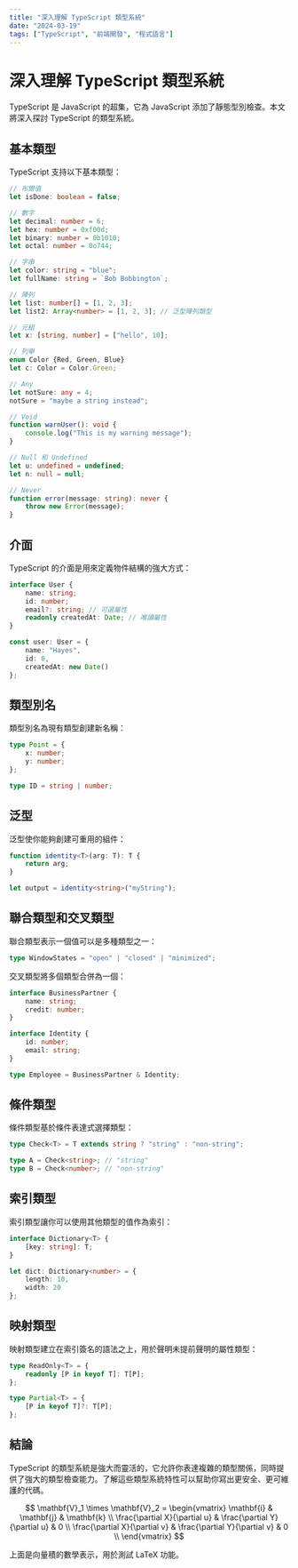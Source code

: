 ```yaml
---
title: "深入理解 TypeScript 類型系統"
date: "2024-03-19"
tags: ["TypeScript", "前端開發", "程式語言"]
---
```


# 深入理解 TypeScript 類型系統

TypeScript 是 JavaScript 的超集，它為 JavaScript 添加了靜態型別檢查。本文將深入探討 TypeScript 的類型系統。

## 基本類型

TypeScript 支持以下基本類型：

```typescript
// 布爾值
let isDone: boolean = false;

// 數字
let decimal: number = 6;
let hex: number = 0xf00d;
let binary: number = 0b1010;
let octal: number = 0o744;

// 字串
let color: string = "blue";
let fullName: string = `Bob Bobbington`;

// 陣列
let list: number[] = [1, 2, 3];
let list2: Array<number> = [1, 2, 3]; // 泛型陣列類型

// 元組
let x: [string, number] = ["hello", 10];

// 列舉
enum Color {Red, Green, Blue}
let c: Color = Color.Green;

// Any
let notSure: any = 4;
notSure = "maybe a string instead";

// Void
function warnUser(): void {
    console.log("This is my warning message");
}

// Null 和 Undefined
let u: undefined = undefined;
let n: null = null;

// Never
function error(message: string): never {
    throw new Error(message);
}
```

## 介面

TypeScript 的介面是用來定義物件結構的強大方式：

```typescript
interface User {
    name: string;
    id: number;
    email?: string; // 可選屬性
    readonly createdAt: Date; // 唯讀屬性
}

const user: User = {
    name: "Hayes",
    id: 0,
    createdAt: new Date()
};
```

## 類型別名

類型別名為現有類型創建新名稱：

```typescript
type Point = {
    x: number;
    y: number;
};

type ID = string | number;
```

## 泛型

泛型使你能夠創建可重用的組件：

```typescript
function identity<T>(arg: T): T {
    return arg;
}

let output = identity<string>("myString");
```

## 聯合類型和交叉類型

聯合類型表示一個值可以是多種類型之一：

```typescript
type WindowStates = "open" | "closed" | "minimized";
```

交叉類型將多個類型合併為一個：

```typescript
interface BusinessPartner {
    name: string;
    credit: number;
}

interface Identity {
    id: number;
    email: string;
}

type Employee = BusinessPartner & Identity;
```

## 條件類型

條件類型基於條件表達式選擇類型：

```typescript
type Check<T> = T extends string ? "string" : "non-string";

type A = Check<string>; // "string"
type B = Check<number>; // "non-string"
```

## 索引類型

索引類型讓你可以使用其他類型的值作為索引：

```typescript
interface Dictionary<T> {
    [key: string]: T;
}

let dict: Dictionary<number> = {
    length: 10,
    width: 20
};
```

## 映射類型

映射類型建立在索引簽名的語法之上，用於聲明未提前聲明的屬性類型：

```typescript
type ReadOnly<T> = {
    readonly [P in keyof T]: T[P];
};

type Partial<T> = {
    [P in keyof T]?: T[P];
};
```

## 結論

TypeScript 的類型系統是強大而靈活的，它允許你表達複雜的類型關係，同時提供了強大的類型檢查能力。了解這些類型系統特性可以幫助你寫出更安全、更可維護的代碼。

$$
\mathbf{V}_1 \times \mathbf{V}_2 =  \begin{vmatrix} 
\mathbf{i} & \mathbf{j} & \mathbf{k} \\
\frac{\partial X}{\partial u} &  \frac{\partial Y}{\partial u} & 0 \\
\frac{\partial X}{\partial v} &  \frac{\partial Y}{\partial v} & 0 \\
\end{vmatrix}
$$

上面是向量積的數學表示，用於測試 LaTeX 功能。